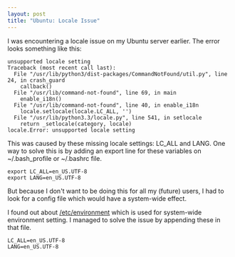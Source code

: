 ```yaml
---
layout: post
title: "Ubuntu: Locale Issue"
---
```


I was encountering a locale issue on my Ubuntu server earlier. The error looks something like this:

    unsupported locale setting
    Traceback (most recent call last):
      File "/usr/lib/python3/dist-packages/CommandNotFound/util.py", line 24, in crash_guard
        callback()
      File "/usr/lib/command-not-found", line 69, in main
        enable_i18n()
      File "/usr/lib/command-not-found", line 40, in enable_i18n
        locale.setlocale(locale.LC_ALL, '')
      File "/usr/lib/python3.3/locale.py", line 541, in setlocale
        return _setlocale(category, locale)
    locale.Error: unsupported locale setting

This was caused by these missing locale settings: LC_ALL and LANG. One way to solve this is by adding an export line for these variables on ~/.bash_profile or ~/.bashrc file.

    export LC_ALL=en_US.UTF-8
    export LANG=en_US.UTF-8

But because I don't want to be doing this for all my (future) users, I had to look for a config file which would have a system-wide effect.

I found out about [/etc/environment](https://help.ubuntu.com/community/EnvironmentVariables#A.2BAC8-etc.2BAC8-environment) which is used for system-wide environment setting. I managed to solve the issue by appending these in that file.

    LC_ALL=en_US.UTF-8
    LANG=en_US.UTF-8

